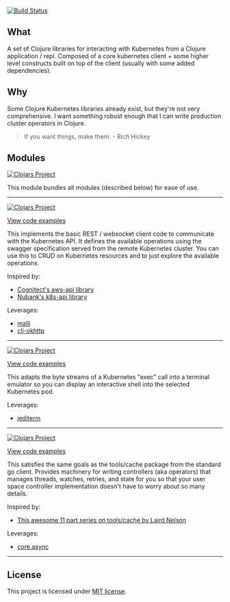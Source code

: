 [![Build Status](https://travis-ci.com/rutledgepaulv/kube-api.svg?branch=master)](https://travis-ci.com/rutledgepaulv/kube-api)

## What

A set of Clojure libraries for interacting with Kubernetes from a Clojure application / repl. 
Composed of a core kubernetes client + some higher level constructs built on top of the client
(usually with some added dependencies). 

## Why

Some Clojure Kubernetes libraries already exist, but they're not very comprehensive. I want
something robust enough that I can write production cluster operators in Clojure.

> If you want things, make them. - Rich Hickey


## Modules

[![Clojars Project](https://img.shields.io/clojars/v/org.clojars.rutledgepaulv/kube-api.svg)](https://clojars.org/org.clojars.rutledgepaulv/kube-api)

This module bundles all modules (described below) for ease of use.

---

[![Clojars Project](https://img.shields.io/clojars/v/org.clojars.rutledgepaulv/kube-api-core.svg)](https://clojars.org/org.clojars.rutledgepaulv/kube-api-core)

[View code examples](./kube-api-core/readme.md)

This implements the basic REST / websocket client code to communicate with the Kubernetes API. It defines the available
operations using the swagger specification served from the remote Kubernetes cluster. You can use this to CRUD on
Kubernetes resources and to just explore the available operations.

Inspired by:

- [Cognitect's aws-api library](https://github.com/cognitect-labs/aws-api)
- [Nubank's k8s-api library](https://github.com/nubank/k8s-api)

Leverages:

- [malli](https://github.com/metosin/malli)
- [clj-okhttp](https://github.com/rutledgepaulv/clj-okhttp)

---

[![Clojars Project](https://img.shields.io/clojars/v/org.clojars.rutledgepaulv/kube-api-term.svg)](https://clojars.org/org.clojars.rutledgepaulv/kube-api-term)

[View code examples](./kube-api-term/readme.md)

This adapts the byte streams of a Kubernetes "exec" call into a terminal emulator so you can display an interactive
shell into the selected Kubernetes pod.

Leverages:

- [jediterm](https://github.com/JetBrains/jediterm)

---

[![Clojars Project](https://img.shields.io/clojars/v/org.clojars.rutledgepaulv/kube-api-controllers.svg)](https://clojars.org/org.clojars.rutledgepaulv/kube-api-controllers)

[View code examples](./kube-api-controllers/readme.md)

This satisfies the same goals as the tools/cache package from the standard go client. Provides machinery for writing
controllers (aka operators) that manages threads, watches, retries, and state for you so that your user space controller
implementation doesn't have to worry about so many details.

Inspired by:

- [This awesome 11 part series on tools/cache by Laird Nelson](https://lairdnelson.wordpress.com/2018/01/07/understanding-kubernetes-tools-cache-package-part-0/)

Leverages:

- [core.async](https://github.com/clojure/core.async)

--- 

## License

This project is licensed under [MIT license](http://opensource.org/licenses/MIT).